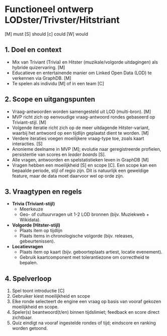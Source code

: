 # Functioneel ontwerp LODster/Trivster/Hitstriant

[M] must
[S] should
[c] could
[W] would

## 1. Doel en context
- Mix van Triviant (Trivia) en Hitster (muzikale/volgorde uitdagingen) als hybride quizervaring. [M]
- Educatieve en entertainende manier om Linked Open Data (LOD) te verkennen via GraphDB. [M]
- Te spelen als individu [M] of in een team [C]

## 2. Scope en uitgangspunten
- Vraag-antwoorden worden samengesteld uit LOD (multi-bron). [M]
- MVP richt zich op eenvoudige vraag-antwoord rondes gebaseerd op Triviant-stijl. [M]
- Volgende iteratie richt zich op de meer uitdagende Hitster-variant, waarbij het antwoord op een tijdlijn geplaatst dient te worden. [M]
- Verdere iteraties voegen moeilijkere vraag-type toe, zoals kaart interacties. [S]
- Anonieme deelname in MVP [M]; evolutie naar geregistreerde profielen, persistentie van scores en _leader boards_ [S].
- Alle vragen, antwoorden en spelstatistieken leven in GraphDB [M]
- Vragen hebben een moeilijkheid [S] en scope [C]. Een scope kan een bepaalde periode, stijl of regio zijn. Dit is natuurlijk een geweldige feature, maar de data moet daarvoor wel op orde zijn.

## 3. Vraagtypen en regels
- **Trivia (Triviant-stijl)**
	- Meerkeuze
	- Geo- of cultuurvragen uit 1-2 LOD bronnen (bijv. Muziekweb + Wikidata).
- **Volgorde (Hitster-stijl)**
	- Plaats item op tijdlijn
	- Plaats items in chronologische volgorde (bijv. releases, gebeurtenissen).
- **Locatievragen**
	- Plaats item op kaart (bijv. geboorteplaats artiest, locatie evenement).
	- Gebruik kaartcomponent met tolerantiezone om correctheid te bepalen.


## 4. Spelverloop
1. Spel toont introductie [C]
2. Gebruiker kiest moeilijkheid en scope
3. Elke ronde selecteert de engine een vraag op basis van vooraf gekozen moeilijkheid en scope.
4. Speler(s) beantwoord(t/en) binnen tijdslimiet; feedback en score direct zichtbaar.
5. Quiz eindigt na vooraf ingestelde rondes of tijd; eindscore en ranking worden getoond.